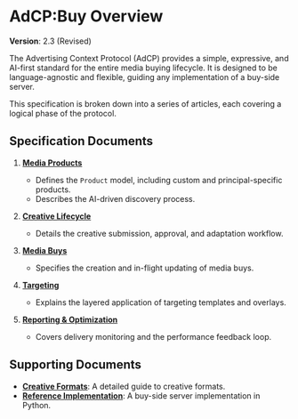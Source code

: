 # AdCP:Buy Overview

**Version**: 2.3 (Revised)

The Advertising Context Protocol (AdCP) provides a simple, expressive, and AI-first standard for the entire media buying lifecycle. It is designed to be language-agnostic and flexible, guiding any implementation of a buy-side server.

This specification is broken down into a series of articles, each covering a logical phase of the protocol.

## Specification Documents

1.  **[Media Products](01-media-products.md)**
    -   Defines the `Product` model, including custom and principal-specific products.
    -   Describes the AI-driven discovery process.

2.  **[Creative Lifecycle](02-creative-lifecycle.md)**
    -   Details the creative submission, approval, and adaptation workflow.

3.  **[Media Buys](03-media-buys.md)**
    -   Specifies the creation and in-flight updating of media buys.

4.  **[Targeting](04-targeting.md)**
    -   Explains the layered application of targeting templates and overlays.

5.  **[Reporting & Optimization](05-reporting-and-optimization.md)**
    -   Covers delivery monitoring and the performance feedback loop.

## Supporting Documents

- **[Creative Formats](creative-formats.md)**: A detailed guide to creative formats.
- **[Reference Implementation](https://github.com/adcontextprotocol/salesagent)**: A buy-side server implementation in Python.

